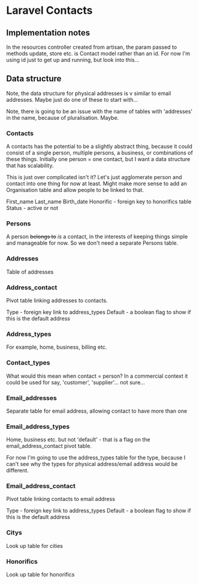 # Laravel Contacts

## Implementation notes

In the resources controller created from artisan, the param passed to methods update, store etc. is Contact model rather than an id. For now I'm using id just to get up and running, but look into this...



## Data structure

Note, the data structure for physical addresses is v similar to email addresses. Maybe just do one of these to start with...

Note, there is going to be an issue with the name of tables with 'addresses' in the name, because of pluralisation. Maybe.

### Contacts

A contacts has the potential to be a slightly abstract thing, because it could consist of a single person, multiple persons, a business, or combinations of these things. Initially one person = one contact, but I want a data structure that has scalability.

This is just over complicated isn't it? Let's just agglomerate person and contact into one thing for now at least. Might make more sense to add an Organisation table and allow people to be linked to that.

First_name
Last_name
Birth_date
Honorific - foreign key to honorifics table
Status - active or not

### Persons

A person ~~belongs to~~ *is* a contact, in the interests of keeping things simple and manageable for now. So we don't need a separate Persons table.

### Addresses

Table of addresses

### Address_contact

Pivot table linking addresses to contacts.

Type - foreign key link to address_types
Default - a boolean flag to show if this is the default address

### Address_types

For example, home, business, billing etc.

### Contact_types

What would this mean when contact = person? In a commercial context it could be used for say, 'customer', 'supplier'... not sure...

### Email_addresses

Separate table for email address, allowing contact to have more than one

### Email_address_types

Home, business etc. but not 'default' - that is a flag on the email_address_contact pivot table.

For now I'm going to use the address_types table for the type, because I can't see why the types for physical address/email address would be different.

### Email_address_contact

Pivot table linking contacts to email address

Type - foreign key link to address_types
Default - a boolean flag to show if this is the default address

### Citys

Look up table for cities

### Honorifics

Look up table for honorifics